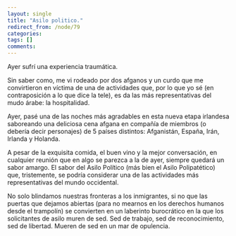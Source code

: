 ```yaml
---
layout: single
title: "Asilo politico."
redirect_from: /node/79
categories:
tags: []
comments: 
---
```

Ayer sufrí una experiencia traumática.  

Sin saber como, me vi rodeado por dos afganos y un curdo que me convirtieron en víctima de una de actividades que, por lo que yo sé (en contraposición a lo que dice la tele), es da las más representativas del mudo árabe: la hospitalidad.  

Ayer, pasé una de las noches más agradables en esta nueva etapa irlandesa saboreando una deliciosa cena afgana en compañía de miembros (o debería decir personajes) de 5 países distintos: Afganistán, España, Irán, Irlanda y Holanda.  

A pesar de la exquisita comida, el buen vino y la mejor conversación, en cualquier reunión que en algo se parezca a la de ayer, siempre quedará un sabor amargo. El sabor del Asilo Político (más bien el Asilo Polipatético) que, tristemente, se podría considerar una de las actividades más representativas del mundo occidental.  

No solo blindamos nuestras fronteras a los inmigrantes, si no que las puertas que dejamos abiertas (para no mearnos en los derechos humanos desde el trampolín) se convierten en un laberinto burocrático en la que los solicitantes de asilo muren de sed. Sed de trabajo, sed de reconocimiento, sed de libertad. Mueren de sed en un mar de opulencia.
